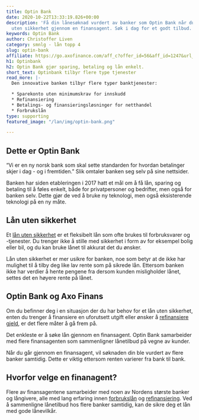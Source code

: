 ```yaml
---
title: Optin Bank
date: 2020-10-22T13:33:19.826+00:00
description: 'Få din lånesøknad vurdert av banker som Optin Bank når du søker lån
  uten sikkerhet gjennom en finansagent. Søk i dag for et godt tilbud. '
keywords: Optin Bank
author: Christoffer Liven
category: smnlg - lån topp 4
slug: optin-bank
affiliate: https://go.axofinance.com/aff_c?offer_id=56&aff_id=1247&url_id=55&source=Dagbladet&aff_sub=A37
h1: Optinbank
h2: Optin Bank gjør sparing, betaling og lån enkelt.
short_text: Optinbank tilbyr flere type tjenester
read_more: |-
  Den innovative banken tilbyr flere typer banktjenester:

  * Sparekonto uten minimumskrav for innskudd
  * Refinansiering
  * Betalings- og finansieringsløsninger for netthandel
  * Forbrukslån
type: supporting
featured_image: "/lan/img/optin-bank.png"

---
```

## Dette er Optin Bank

“Vi er en ny norsk bank som skal sette standarden for hvordan betalinger skjer i dag - og i fremtiden.” Slik omtaler banken seg selv på sine nettsider.

Banken har siden etableringen i 2017 hatt et mål om å få lån, sparing og betaling til å føles enkelt, både for privatpersoner og bedrifter, men også for banken selv. Dette gjør de ved å bruke ny teknologi, men også eksisterende teknologi på en ny måte.

## Lån uten sikkerhet

Et [lån uten sikkerhet](https://www.dagbladet.no/lan-uten-sikkerhet) er et fleksibelt lån som ofte brukes til forbruksvarer og -tjenester. Du trenger ikke å stille med sikkerhet i form av for eksempel bolig eller bil, og du kan bruke lånet til akkurat det du ønsker.

Lån uten sikkerhet er mer usikre for banken, noe som betyr at de ikke har mulighet til å tilby deg like lav rente som på sikrede lån. Ettersom banken ikke har verdier å hente pengene fra dersom kunden misligholder lånet, settes det en høyere rente på lånet.

<content-btn text="SØK LÅN HOS OPTIN BANK OG 19 ANDRE BANKER HER" :url="affiliate" rel="nofollow"></content-btn>

## Optin Bank og Axo Finans

Om du befinner deg i en situasjon der du har behov for et lån uten sikkerhet, enten du trenger å finansiere en uforutsett utgift eller ønsker å [refinansiere gjeld](https://www.dagbladet.no/annonse/refinansiering-av-gjeld/72065974), er det flere måter å gå frem på.

Det enkleste er å søke lån gjennom en finansagent. Optin Bank samarbeider med flere finansagenten som sammenligner lånetilbud på vegne av kunder.

Når du går gjennom en finansagent, vil søknaden din ble vurdert av flere banker samtidig. Dette er viktig ettersom renten varierer fra bank til bank.

## Hvorfor velge en finanagent?

Flere av finansagentene samarbeider med noen av Nordens største banker og långivere, alle med lang erfaring innen [forbrukslån](https://www.dagbladet.no/forbrukslan) og [refinansiering](https://www.dagbladet.no/refinansiering). Ved å sammenligne lånetilbud hos flere banker samtidig, kan de sikre deg et lån med gode lånevilkår.